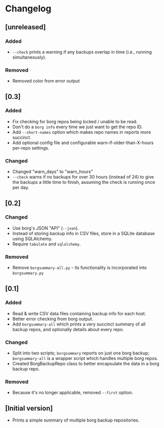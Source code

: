 # Changelog

## [unreleased]

### Added

* `--check` prints a warning if any backups overlap in time (i.e., running simultaneously).

### Removed

* Removed color from error output

## [0.3]

### Added

* Fix checking for borg repos being locked / unable to be read.
* Don't do a `borg info` every time we just want to get the repo ID.
* Add `--short-names` option which makes repo names in reports more succinct.
* Add optional config file and configurable warn-if-older-than-X-hours per-repo settings.

### Changed

* Changed "warn_days" to "warn_hours"
* `--check` warns if no backups for over 30 hours (instead of 24) to give the backups a little time to finish, assuming the check is running once per day.

## [0.2]

### Changed

* Use borg's JSON "API" (`--json`).
* Instead of storing backup info in CSV files, store in a SQLite database using SQLAlchemy.
* Require `tabulate` and `sqlalchemy`.

### Removed

* Remove `borgsummary-all.py` - its functionality is incorporated into `borgsummary.py`

## [0.1]

### Added

* Read & write CSV data files containing backup info for each host.
* Better error checking from borg output.
* Add `borgsummary-all` which prints a very succinct summary of all backup repos, and optionally details about every repo.

### Changed

* Split into two scripts; `borgsummary` reports on just one borg backup; `borgsummary-all` is a wrapper script which handles multiple borg repos.
* Created BorgBackupRepo class to better encapsulate the data in a borg backup repo.

### Removed

* Because it's no longer applicable, removed `--first` option.

## [Initial version]

* Prints a simple summary of multiple borg backup repositories.
